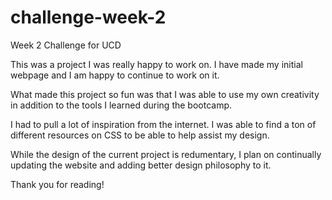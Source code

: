 # challenge-week-2
Week 2 Challenge for UCD

This was a project I was really happy to work on. 
I have made my initial webpage and I am happy to continue to work on it. 

What made this project so fun was that I was able to use my own creativity in addition to the tools I learned during the bootcamp. 

I had to pull a lot of inspiration from the internet. I was able to find a ton of different resources on CSS to be able to help assist my design. 

While the design of the current project is redumentary, I plan on continually updating the website and adding better design philosophy to it. 

Thank you for reading! 
